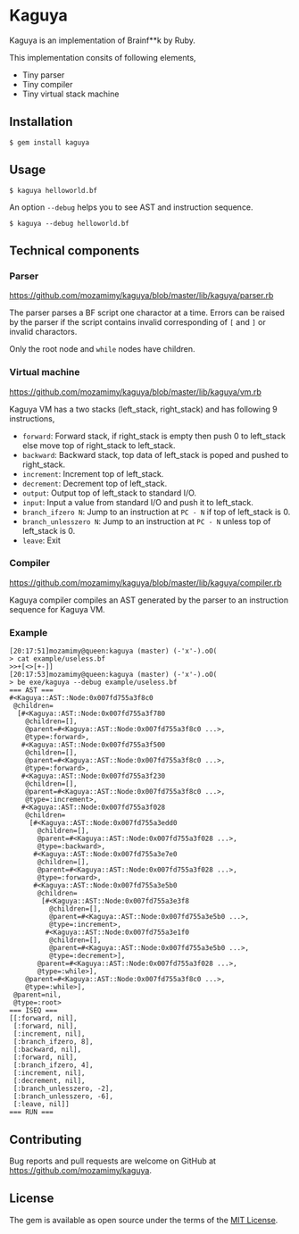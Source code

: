 # Kaguya

Kaguya is an implementation of Brainf\*\*k by Ruby.

This implementation consits of following elements,

- Tiny parser
- Tiny compiler
- Tiny virtual stack machine

## Installation

```
$ gem install kaguya
```

## Usage

```
$ kaguya helloworld.bf
```

An option `--debug` helps you to see AST and instruction sequence.

```
$ kaguya --debug helloworld.bf
```

## Technical components

### Parser

https://github.com/mozamimy/kaguya/blob/master/lib/kaguya/parser.rb

The parser parses a BF script one charactor at a time. Errors can be raised by the parser if the script contains invalid corresponding of `[` and `]` or invalid charactors.

Only the root node and `while` nodes have children.

### Virtual machine

https://github.com/mozamimy/kaguya/blob/master/lib/kaguya/vm.rb

Kaguya VM has a two stacks (left\_stack, right\_stack) and has following 9 instructions,

- `forward`: Forward stack, if right\_stack is empty then push 0 to left\_stack else move top of right\_stack to left\_stack.
- `backward`: Backward stack, top data of left\_stack is poped and pushed to right\_stack.
- `increment`: Increment top of left\_stack.
- `decrement`: Decrement top of left\_stack.
- `output`: Output top of left\_stack to standard I/O.
- `input`: Input a value from standard I/O and push it to left\_stack.
- `branch_ifzero N`: Jump to an instruction at `PC - N` if top of left\_stack is 0.
- `branch_unlesszero N`: Jump to an instruction at `PC - N` unless top of left\_stack is 0.
- `leave`: Exit

### Compiler

https://github.com/mozamimy/kaguya/blob/master/lib/kaguya/compiler.rb

Kaguya compiler compiles an AST generated by the parser to an instruction sequence for Kaguya VM.

### Example

```
[20:17:51]mozamimy@queen:kaguya (master) (-'x'-).oO(
> cat example/useless.bf
>>+[<>[+-]]
[20:17:53]mozamimy@queen:kaguya (master) (-'x'-).oO(
> be exe/kaguya --debug example/useless.bf
=== AST ===
#<Kaguya::AST::Node:0x007fd755a3f8c0
 @children=
  [#<Kaguya::AST::Node:0x007fd755a3f780
    @children=[],
    @parent=#<Kaguya::AST::Node:0x007fd755a3f8c0 ...>,
    @type=:forward>,
   #<Kaguya::AST::Node:0x007fd755a3f500
    @children=[],
    @parent=#<Kaguya::AST::Node:0x007fd755a3f8c0 ...>,
    @type=:forward>,
   #<Kaguya::AST::Node:0x007fd755a3f230
    @children=[],
    @parent=#<Kaguya::AST::Node:0x007fd755a3f8c0 ...>,
    @type=:increment>,
   #<Kaguya::AST::Node:0x007fd755a3f028
    @children=
     [#<Kaguya::AST::Node:0x007fd755a3edd0
       @children=[],
       @parent=#<Kaguya::AST::Node:0x007fd755a3f028 ...>,
       @type=:backward>,
      #<Kaguya::AST::Node:0x007fd755a3e7e0
       @children=[],
       @parent=#<Kaguya::AST::Node:0x007fd755a3f028 ...>,
       @type=:forward>,
      #<Kaguya::AST::Node:0x007fd755a3e5b0
       @children=
        [#<Kaguya::AST::Node:0x007fd755a3e3f8
          @children=[],
          @parent=#<Kaguya::AST::Node:0x007fd755a3e5b0 ...>,
          @type=:increment>,
         #<Kaguya::AST::Node:0x007fd755a3e1f0
          @children=[],
          @parent=#<Kaguya::AST::Node:0x007fd755a3e5b0 ...>,
          @type=:decrement>],
       @parent=#<Kaguya::AST::Node:0x007fd755a3f028 ...>,
       @type=:while>],
    @parent=#<Kaguya::AST::Node:0x007fd755a3f8c0 ...>,
    @type=:while>],
 @parent=nil,
 @type=:root>
=== ISEQ ===
[[:forward, nil],
 [:forward, nil],
 [:increment, nil],
 [:branch_ifzero, 8],
 [:backward, nil],
 [:forward, nil],
 [:branch_ifzero, 4],
 [:increment, nil],
 [:decrement, nil],
 [:branch_unlesszero, -2],
 [:branch_unlesszero, -6],
 [:leave, nil]]
=== RUN ===
```

## Contributing

Bug reports and pull requests are welcome on GitHub at https://github.com/mozamimy/kaguya.

## License

The gem is available as open source under the terms of the [MIT License](http://opensource.org/licenses/MIT).

